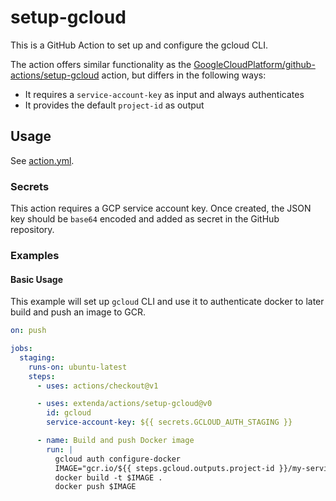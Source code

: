 # setup-gcloud

This is a GitHub Action to set up and configure the gcloud CLI.

The action offers similar functionality as the [GoogleCloudPlatform/github-actions/setup-gcloud](https://github.com/GoogleCloudPlatform/github-actions/tree/master/setup-gcloud)
action, but differs in the following ways:

  * It requires a `service-account-key` as input and always authenticates
  * It provides the default `project-id` as output

## Usage

See [action.yml](action.yml).

### Secrets

This action requires a GCP service account key. Once created, the JSON key should be `base64` encoded and added as
secret in the GitHub repository.

### Examples

#### Basic Usage

This example will set up `gcloud` CLI and use it to authenticate docker to later build and push an image to GCR.

```yaml
on: push

jobs:
  staging:
    runs-on: ubuntu-latest
    steps:
      - uses: actions/checkout@v1

      - uses: extenda/actions/setup-gcloud@v0
        id: gcloud
        service-account-key: ${{ secrets.GCLOUD_AUTH_STAGING }}

      - name: Build and push Docker image
        run: |
          gcloud auth configure-docker
          IMAGE="gcr.io/${{ steps.gcloud.outputs.project-id }}/my-service:$GITHUB_SHA"
          docker build -t $IMAGE .
          docker push $IMAGE
```
